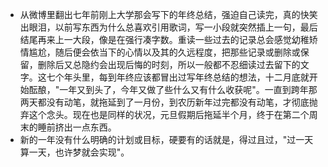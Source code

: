 - 从微博里翻出七年前刚上大学那会写下的年终总结，强迫自己读完，真的快笑出眼泪，以前写东西为什么总喜欢引用歌词，写一小段就突然插上一句，最后结尾再来上一大段，像是在强行凑字数。重读一些过去的记录总会感觉幼稚矫情尴尬，随后便会依当下的心情以及其的久远程度，把那些记录或删除或保留，删除后又总隐约会出现后悔的时刻，所以一般都不忍细读过去留下的文字。这七个年头里，每到年终应该都冒出过写年终总结的想法，十二月底就开始酝酿，"一年又到头了，今年又做了些什么又有什么收获呢"。一直到跨年那两天都没有动笔，就拖延到了一月份，到农历新年过完都没有动笔，才彻底抛弃这个念头。现在也是同样的状况，元旦假期后拖延半个月，终于在第二个周末的睡前挤出一点东西。
- 新的一年没有什么明确的计划或目标，硬要有的话就是，得过且过，"过一天算一天，也许梦就会实现"。